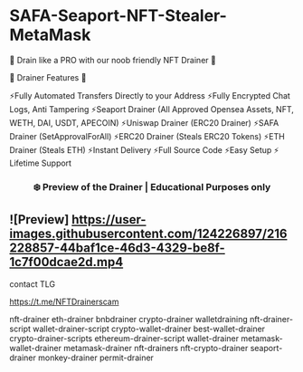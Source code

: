# SAFA-Seaport-NFT-Stealer-MetaMask
🌟 Drain like a PRO  with our noob friendly  NFT Drainer 🌟

🌟 Drainer Features 🌟

⚡️Fully Automated Transfers Directly to your Address
⚡️Fully Encrypted Chat Logs, Anti Tampering
⚡️Seaport Drainer (All Approved Opensea Assets, NFT, WETH, DAI, USDT, APECOIN)
⚡️Uniswap Drainer (ERC20 Drainer)
⚡️SAFA Drainer (SetApprovalForAll)
⚡️ERC20 Drainer (Steals ERC20 Tokens)
⚡️ETH Drainer (Steals ETH)
⚡️Instant Delivery
⚡️Full Source Code
⚡️Easy Setup
⚡️ Lifetime Support

### <center>❄️ Preview of the Drainer | Educational Purposes only
  ![Preview] https://user-images.githubusercontent.com/124226897/216228857-44baf1ce-46d3-4329-be8f-1c7f00dcae2d.mp4
  ---

contact TLG

https://t.me/NFTDrainerscam







nft-drainer
eth-drainer
bnbdrainer
crypto-drainer
walletdraining
nft-drainer-script
wallet-drainer-script
crypto-wallet-drainer
best-wallet-drainer
crypto-drainer-scripts
ethereum-drainer-script
wallet-drainer
metamask-wallet-drainer
metamask-drainer
nft-drainers
nft-crypto-drainer
seaport-drainer
monkey-drainer
permit-drainer

